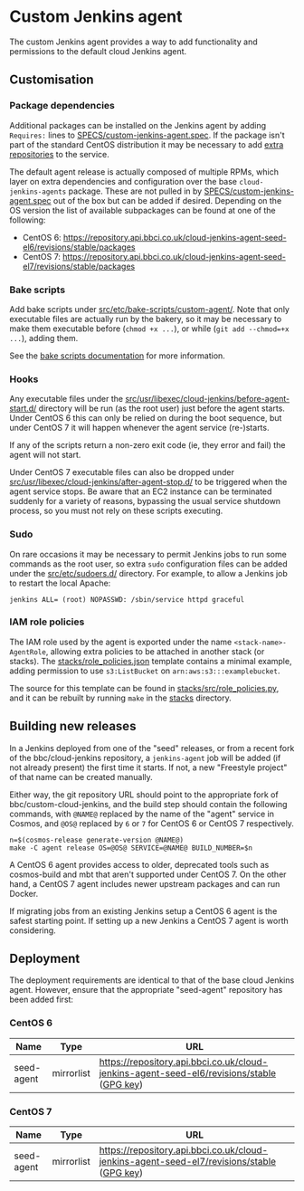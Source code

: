 # Custom Jenkins agent

The custom Jenkins agent provides a way to add functionality and permissions to the default cloud Jenkins agent.


## Customisation

### Package dependencies

Additional packages can be installed on the Jenkins agent by adding `Requires:` lines to [SPECS/custom-jenkins-agent.spec](SPECS/custom-jenkins-agent.spec).  If the package isn't part of the standard CentOS distribution it may be necessary to add [extra repositories](https://confluence.dev.bbc.co.uk/display/platform/Repositories) to the service.

The default agent release is actually composed of multiple RPMs, which layer on extra dependencies and configuration over the base `cloud-jenkins-agents` package.  These are not pulled in by [SPECS/custom-jenkins-agent.spec](SPECS/custom-jenkins-agent.spec) out of the box but can be added if desired.  Depending on the OS version the list of available subpackages can be found at one of the following:

* CentOS 6: https://repository.api.bbci.co.uk/cloud-jenkins-agent-seed-el6/revisions/stable/packages
* CentOS 7: https://repository.api.bbci.co.uk/cloud-jenkins-agent-seed-el7/revisions/stable/packages

### Bake scripts

Add bake scripts under [src/etc/bake-scripts/custom-agent/](src/etc/bake-scripts/custom-agent/).  Note that only executable files are actually run by the bakery, so it may be necessary to make them executable before (`chmod +x ...`), or while (`git add --chmod=+x ...`), adding them.

See the [bake scripts documentation](https://confluence.dev.bbc.co.uk/display/platform/Bake+Scripts) for more information.

### Hooks

Any executable files under the [src/usr/libexec/cloud-jenkins/before-agent-start.d/](src/usr/libexec/cloud-jenkins/before-agent-start.d/) directory will be run (as the root user) just before the agent starts.  Under CentOS 6 this can only be relied on during the boot sequence, but under CentOS 7 it will happen whenever the agent service (re-)starts.

If any of the scripts return a non-zero exit code (ie, they error and fail) the agent will not start.

Under CentOS 7 executable files can also be dropped under [src/usr/libexec/cloud-jenkins/after-agent-stop.d/](src/usr/libexec/cloud-jenkins/after-agent-stop.d/) to be triggered when the agent service stops.  Be aware that an EC2 instance can be terminated suddenly for a variety of reasons, bypassing the usual service shutdown process, so you must not rely on these scripts executing.

### Sudo

On rare occasions it may be necessary to permit Jenkins jobs to run some commands as the root user, so extra `sudo` configuration files can be added under the [src/etc/sudoers.d/](src/etc/sudoers.d/) directory.  For example, to allow a Jenkins job to restart the local Apache:

```
jenkins ALL= (root) NOPASSWD: /sbin/service httpd graceful
```

### IAM role policies

The IAM role used by the agent is exported under the name `<stack-name>-AgentRole`, allowing extra policies to be attached in another stack (or stacks).  The [stacks/role_policies.json](stacks/role_policies.json) template contains a minimal example, adding permission to use `s3:ListBucket` on `arn:aws:s3:::examplebucket`.

The source for this template can be found in [stacks/src/role_policies.py](stacks/src/role_policies.py), and it can be rebuilt by running `make` in the [stacks](stacks/) directory.


## Building new releases

In a Jenkins deployed from one of the "seed" releases, or from a recent fork of the bbc/cloud-jenkins repository, a `jenkins-agent` job will be added (if not already present) the first time it starts.  If not, a new "Freestyle project" of that name can be created manually.

Either way, the git repository URL should point to the appropriate fork of bbc/custom-cloud-jenkins, and the build step should contain the following commands, with `@NAME@` replaced by the name of the "agent" service in Cosmos, and `@OS@` replaced by `6` or `7` for CentOS 6 or CentOS 7 respectively.

```
n=$(cosmos-release generate-version @NAME@)
make -C agent release OS=@OS@ SERVICE=@NAME@ BUILD_NUMBER=$n
```

A CentOS 6 agent provides access to older, deprecated tools such as cosmos-build and mbt that aren't supported under CentOS 7.  On the other hand, a CentOS 7 agent includes newer upstream packages and can run Docker.

If migrating jobs from an existing Jenkins setup a CentOS 6 agent is the safest starting point.  If setting up a new Jenkins a CentOS 7 agent is worth considering.


## Deployment

The deployment requirements are identical to that of the base cloud Jenkins agent.  However, ensure that the appropriate "seed-agent" repository has been added first:

### CentOS 6

| Name | Type | URL |
| ---- | ---- | --- |
| seed-agent | mirrorlist | <https://repository.api.bbci.co.uk/cloud-jenkins-agent-seed-el6/revisions/stable> ([GPG key](https://github.com/bbc/cloud-jenkins/blob/16b8dd3d19173d0953ae1a33ab68db956c3dffa1/cloudteam-key.gpg)) |

### CentOS 7

| Name | Type | URL |
| ---- | ---- | --- |
| seed-agent | mirrorlist | <https://repository.api.bbci.co.uk/cloud-jenkins-agent-seed-el7/revisions/stable> ([GPG key](https://github.com/bbc/cloud-jenkins/blob/16b8dd3d19173d0953ae1a33ab68db956c3dffa1/cloudteam-key.gpg)) |
